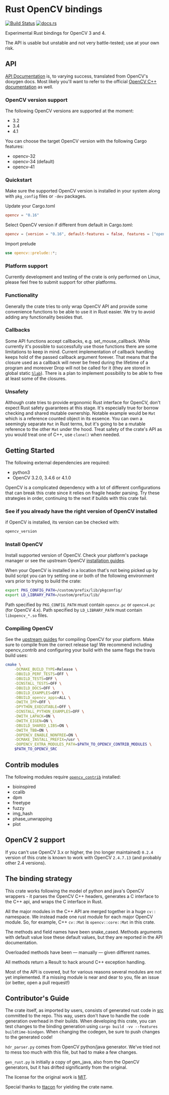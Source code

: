# Rust OpenCV bindings

[![Build Status](https://travis-ci.org/twistedfall/opencv-rust.svg?branch=master)](https://travis-ci.org/twistedfall/opencv-rust)
[![docs.rs](https://docs.rs/opencv/badge.svg)](https://docs.rs/opencv)

Experimental Rust bindings for OpenCV 3 and 4.

The API is usable but unstable and not very battle-tested; use at your own risk.

## API

[API Documentation](https://docs.rs/opencv) is, to varying success,
translated from OpenCV's doxygen docs. Most likely you'll want to
refer to the official [OpenCV C++
documentation](https://docs.opencv.org/3.4.6/) as well.

### OpenCV version support

The following OpenCV versions are supported at the moment:
* 3.2
* 3.4
* 4.1

You can choose the target OpenCV version with the following Cargo features:
* opencv-32
* opencv-34 (default)
* opencv-41

### Quickstart

Make sure the supported OpenCV version is installed in your system along with `pkg_config`
files or `-dev` packages.

Update your Cargo.toml
```toml
opencv = "0.16"
```

Select OpenCV version if different from default in Cargo.toml:
```toml
opencv = {version = "0.16", default-features = false, features = ["opencv-41"]}
```

Import prelude
```rust
use opencv::prelude::*;
```

### Platform support

Currently development and testing of the crate is only performed on Linux, please feel
free to submit support for other platforms.

### Functionality

Generally the crate tries to only wrap OpenCV API and provide some convenience functions
to be able to use it in Rust easier. We try to avoid adding any functionality besides
that.

### Callbacks

Some API functions accept callbacks, e.g. set_mouse_callback. While currently
it's possible to successfully use those functions there are some limitations to
keep in mind. Current implementation of callback handling keeps hold of the
passed callback argument forever. That means that the closure used as a callback
will never be freed during the lifetime of a program and moreover Drop will
not be called for it (they are stored in global static [`Slab`](https://crates.io/crates/slab)).
There is a plan to implement possibility to be able to free at least some of the
closures.

### Unsafety

Although crate tries to provide ergonomic Rust interface for OpenCV, don't expect
Rust safety guarantees at this stage. It's especially true for borrow checking and
shared mutable ownership. Notable example would be `Mat` which is a reference counted
object in its essence. You can own a seemingly separate `Mat` in Rust terms, but
it's going to be a mutable reference to the other `Mat` under the hood. Treat safety
of the crate's API as you would treat one of C++, use `clone()` when needed.

## Getting Started

The following external dependencies are required:
- python3
- OpenCV 3.2.0, 3.4.6 or 4.1.0

OpenCV is a complicated dependency with a lot of different
configurations that can break this crate since it relies on fragile
header parsing. Try these strategies in order, continuing to the next
if builds with this crate fail.

### See if you already have the right version of OpenCV installed

if OpenCV is installed, its version can be checked with:

```sh
opencv_version
```

### Install OpenCV

Install supported version of OpenCV. Check your platform's package manager or see the
upstream OpenCV
[installation guides](https://docs.opencv.org/master/df/d65/tutorial_table_of_content_introduction.html).

When your OpenCV is installed in a location that's not being picked up by build script
you can try setting one or both of the following environment vars prior to trying to
build the crate:

```bash
export PKG_CONFIG_PATH=/custom/prefix/lib/pkgconfig/
export LD_LIBRARY_PATH=/custom/prefix/lib/
```

Path specified by `PKG_CONFIG_PATH` must contain `opencv.pc` or `opencv4.pc` (for OpenCV 4.x).
Path specified by `LD_LIBRARY_PATH` must contain `libopencv_*.so` files.

### Compiling OpenCV

See the [upstream
guides](https://docs.opencv.org/master/df/d65/tutorial_table_of_content_introduction.html)
for compiling OpenCV for your platform. Make sure to compile from the
correct release tag! We recommend including opencv_contrib and
configuring your build with the same flags the travis build uses:

```sh
cmake \
    -DCMAKE_BUILD_TYPE=Release \
    -DBUILD_PERF_TESTS=OFF \
    -DBUILD_TESTS=OFF \
    -DINSTALL_TESTS=OFF \
    -DBUILD_DOCS=OFF \
    -DBUILD_EXAMPLES=OFF \
    -DBUILD_opencv_apps=ALL \
    -DWITH_IPP=OFF \
    -DPYTHON_EXECUTABLE=OFF \
    -DINSTALL_PYTHON_EXAMPLES=OFF \
    -DWITH_LAPACK=ON \
    -DWITH_EIGEN=ON \
    -DBUILD_SHARED_LIBS=ON \
    -DWITH_TBB=ON \
    -DOPENCV_ENABLE_NONFREE=ON \
    -DCMAKE_INSTALL_PREFIX=/usr \
    -DOPENCV_EXTRA_MODULES_PATH=$PATH_TO_OPENCV_CONTRIB_MODULES \
    $PATH_TO_OPENCV_SRC
```

## Contrib modules

The following modules require [`opencv_contrib`](https://github.com/opencv/opencv_contrib/)
installed:
 * bioinspired
 * ccalib
 * dpm
 * freetype
 * fuzzy
 * img_hash
 * phase_unwrapping
 * plot

## OpenCV 2 support

If you can't use OpenCV 3.x or higher, the (no longer maintained) `0.2.4`
version of this crate is known to work with OpenCV `2.4.7.13` (and probably other 2.4 versions).

## The binding strategy

This crate works following the model of python and java's OpenCV
wrappers - it parses the OpenCV C++ headers, generates a C interface
to the C++ api, and wraps the C interface in Rust.

All the major modules in the C++ API are merged together in a huge
`cv::` namespace. We instead made one rust module for each major
OpenCV module. So, for example, C++ `cv::Mat` is `opencv::core::Mat`
in this crate.

The methods and field names have been snake_cased. Methods arguments with
default value lose these default values, but they are reported in the
API documentation.

Overloaded methods have been — manually — given different names.

All methods return a Result to hack around C++ exception handling.

Most of the API is covered, but for various reasons several modules
are not yet implemented. If a missing module is near and dear to you,
file an issue (or better, open a pull request!)

## Contributor's Guide

The crate itself, as imported by users, consists of generated rust
code in [src](src) committed to the repo. This way, users don't have
to handle the code generation overhead in their builds. When
developing this crate, you can test changes to the binding generation
using `cargo build -vv --features buildtime-bindgen`. When changing
the codegen, be sure to push changes to the generated code!

`hdr_parser.py` comes from OpenCV python/java generator. We've tried
not to mess too much with this file, but had to make a few changes.

`gen_rust.py` is initially a copy of gen_java, also from the OpenCV
generators, but it has drifted significantly from the original.

The license for the original work is [MIT](https://opensource.org/licenses/MIT).

Special thanks to [ttacon](https://github.com/ttacon) for yielding the crate name.
